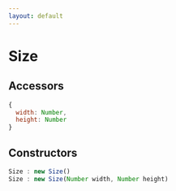 ```yaml
---
layout: default
---
```


# Size

## Accessors
``` javascript
{
  width: Number,
  height: Number
}
```

<a name="constructors"></a>

## Constructors
``` javascript
Size : new Size()
Size : new Size(Number width, Number height)
```